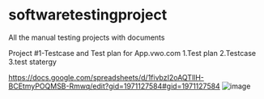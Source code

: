 # softwaretestingproject
All the manual testing projects with documents



Project #1-Testcase and Test plan for App.vwo.com
1.Test plan
2.Testcase
3.test statergy

https://docs.google.com/spreadsheets/d/1fivbzI2oAQTllH-BCEtmyPOQMSB-Rmwq/edit?gid=1971127584#gid=1971127584
![image](https://github.com/user-attachments/assets/86a574a6-74ab-4f3f-91d3-4d5aa3504cec)

